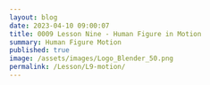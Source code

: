 ```yaml
---
layout: blog
date: 2023-04-10 09:00:07
title: 0009 Lesson Nine - Human Figure in Motion
summary: Human Figure Motion
published: true
image: /assets/images/Logo_Blender_50.png
permalink: /Lesson/L9-motion/
---
```


<script src="https://gist.github.com/urbanistica/640eb852241b4fa12a78072eba3e76a2.js"></script> 